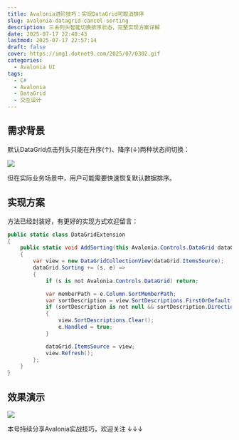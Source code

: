 ```yaml
---
title: Avalonia进阶技巧：实现DataGrid可取消排序
slug: avalonia-datagrid-cancel-sorting
description: 三击列头智能切换排序状态，完整实现方案详解
date: 2025-07-17 22:40:43
lastmod: 2025-07-17 22:57:14
draft: false
cover: https://img1.dotnet9.com/2025/07/0302.gif
categories:
  - Avalonia UI
tags:
  - C#
  - Avalonia
  - DataGrid
  - 交互设计
---
```


## 需求背景

默认DataGrid点击列头只能在升序(↑)、降序(↓)两种状态间切换：

![](https://img1.dotnet9.com/2025/07/0301.gif)

但在实际业务场景中，用户可能需要快速恢复默认数据排序。

## 实现方案

方法已经封装好，有更好的实现方式欢迎留言：

```csharp
public static class DataGridExtension
{
    public static void AddSorting(this Avalonia.Controls.DataGrid dataGrid)
    {
        var view = new DataGridCollectionView(dataGrid.ItemsSource);
        dataGrid.Sorting += (s, e) =>
        {
            if (s is not Avalonia.Controls.DataGrid) return;

            var memberPath = e.Column.SortMemberPath;
            var sortDescription = view.SortDescriptions.FirstOrDefault(d => d.PropertyPath == memberPath);
            if (sortDescription is not null && sortDescription.Direction == ListSortDirection.Descending)
            {
                view.SortDescriptions.Clear();
                e.Handled = true;
            }

            dataGrid.ItemsSource = view;
            view.Refresh();
        };
    }
}
```

## 效果演示

![](https://img1.dotnet9.com/2025/07/0302.gif)

本号持续分享Avalonia实战技巧，欢迎关注 ↓↓↓


